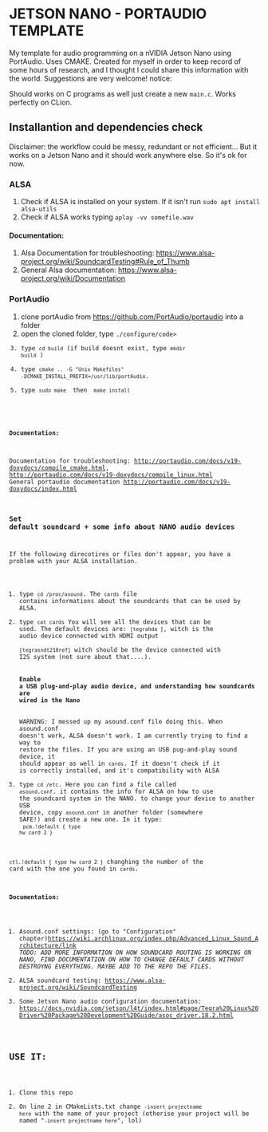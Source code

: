 # JETSON NANO - PORTAUDIO TEMPLATE

My template for audio programming on a nVIDIA Jetson Nano using PortAudio. 
Uses CMAKE.
Created for myself in order to keep record of some hours of research, and I thought I could share this information with the world. Suggestions are very welcome! 
notice: 

Should works on C programs as well just create a new <code>main.c</code>. Works perfectly on CLion.
## Installantion and dependencies check
Disclaimer: the workflow could be messy, redundant or not efficient... But it works on a Jetson Nano and it should work anywhere else. So it's ok for now.
### ALSA
  1. Check if ALSA is installed on your system. If it isn't run <code>sudo apt install alsa-utils</code>
  2. Check if ALSA works typing <code>aplay -vv somefile.wav </code> </br>
  #### Documentation:
  1. Alsa Documentation for troubleshooting: <link>https://www.alsa-project.org/wiki/SoundcardTesting#Rule_of_Thumb</link>
  2. General Alsa documentation: <link>https://www.alsa-project.org/wiki/Documentation</link>
  
 ### PortAudio
  1. clone portAudio from <link>https://github.com/PortAudio/portaudio</link> into a folder
  2. open the cloned folder, type <code>./configure/code>
  3. type <code>cd build</code> (if build doesnt exist, type <code>mkdir build</code> )
  4. type <code>cmake .. -G "Unix Makefiles" -DCMAKE_INSTALL_PREFIX=/usr/lib/portAudio</code>.
  5. type <code>sudo make </code> then <code> make install </code> </br>
  #### Documentation:
  Documentation for troubleshooting: <link>http://portaudio.com/docs/v19-doxydocs/compile_cmake.html</link>, <link>http://portaudio.com/docs/v19-doxydocs/compile_linux.html</link>
  General portaudio documentation  <link>http://portaudio.com/docs/v19-doxydocs/index.html</link></br>
  
  ### Set default soundcard + some info about NANO audio devices
  If the following direcotires or files don't appear, you have a problem with your ALSA installation.
  1. type <code>cd /proc/asound</code>. The <code>cards</code> file contains informations about the soundcards that can be used by ALSA.
  2. type <code>cat cards</code> You will see all the devices that can be used. 
    The default devices are:
      <code>[tegrahda       ]</code>, witch is the audio device connected with HDMI output </br>
      <code>[tegrasndt210ref]</code> witch should be the device connected with I2S system (not sure about that....).</br>
      #### Enable a USB plug-and-play audio device, and understanding how soundcards are wired in the Nano </br>
      WARNING: I messed up my asound.conf file doing this. When asound.conf doesn't work, ALSA doesn't work. I am currently trying to find a way to restore the files.
    If you are using an USB pug-and-play sound device, it should appear as well in <code>cards</code>. If it doesn't check if it is correctly installed, and it's compatibility with ALSA
  1. type <code>cd /etc</code>. Here you can find a file called <code>asound.conf</code>. it contains the info for ALSA on how to use the soundcard system in the NANO.
  to change your device to another USB device, copy <code>asound.conf</code> in another folder (somewhere SAFE!) and create a new one. In it type: </br>
  <code>pcm.!default {
    type hw
    card 2
}

ctl.!default {
    type hw
    card 2
}</code>
changhing the number of the card with the one you found in <code>cards</code>.


#### Documentation:
1. Asound.conf settings: (go to "Configuration" chapter)<link><https://wiki.archlinux.org/index.php/Advanced_Linux_Sound_Architecture/link>
_TODO: ADD MORE INFORMATION ON HOW SOUNDCARD ROUTING IS WORKING ON NANO, FIND DOCUMENTATION ON HOW TO CHANGE DEFAULT CARDS WITHOUT DESTROYNG EVERYTHING. MAYBE ADD TO THE REPO THE FILES._
2. ALSA soundcard testing: <link>https://www.alsa-project.org/wiki/SoundcardTesting</link>
3. Some Jetson Nano audio configuration documentation: <link>https://docs.nvidia.com/jetson/l4t/index.html#page/Tegra%20Linux%20Driver%20Package%20Development%20Guide/asoc_driver.18.2.html</link>


## USE IT:
  1. Clone this repo
  2. On line 2 in CMakeLists.txt change <code>-insert projectname here</code> with the name of your project
  (otherise your project will be named "<code>-insert projectname here</code>", lol)
